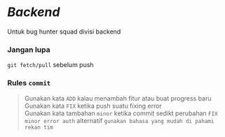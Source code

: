 # *Backend*
Untuk bug hunter squad divisi backend
### Jangan lupa
`git fetch/pull` sebelum push <br/>
### Rules `commit`
>Gunakan kata `ADD` kalau menambah fitur atau buat progress baru <br/>
>Gunakan kata `FIX` ketika push suatu fixing error  <br/>
>Gunakan kata tambahan `minor` ketika commit sedikt perubahan `FIX minor error auth`
>alternatif `gunakan bahasa yang mudah di pahami rekan tim`
